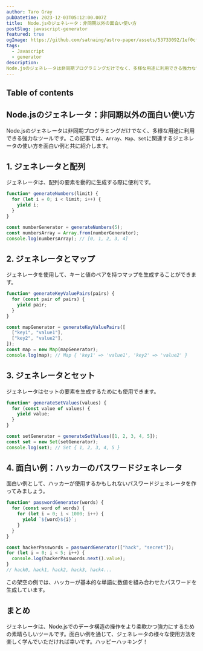 ```yaml
---
author: Taro Gray
pubDatetime: 2023-12-03T05:12:00.007Z
title:  Node.jsのジェネレータ：非同期以外の面白い使い方
postSlug: javascript-generator 
featured: true
ogImage: https://github.com/satnaing/astro-paper/assets/53733092/1ef0cf03-8137-4d67-ac81-84a032119e3a
tags:
  - Javascript
  - generator 
description: 
Node.jsのジェネレータは非同期プログラミングだけでなく、多様な用途に利用できる強力なツールです。この記事では、`Array`、`Map`、`Set`に関連するジェネレータの使い方を面白い例と共に紹介します。
---
```


## Table of contents

## Node.jsのジェネレータ：非同期以外の面白い使い方

Node.jsのジェネレータは非同期プログラミングだけでなく、多様な用途に利用できる強力なツールです。この記事では、`Array`、`Map`、`Set`に関連するジェネレータの使い方を面白い例と共に紹介します。

## 1. ジェネレータと配列

ジェネレータは、配列の要素を動的に生成する際に便利です。

```javascript
function* generateNumbers(limit) {
  for (let i = 0; i < limit; i++) {
    yield i;
  }
}

const numberGenerator = generateNumbers(5);
const numbersArray = Array.from(numberGenerator);
console.log(numbersArray); // [0, 1, 2, 3, 4]
```

## 2. ジェネレータとマップ

ジェネレータを使用して、キーと値のペアを持つマップを生成することができます。

```javascript
function* generateKeyValuePairs(pairs) {
  for (const pair of pairs) {
    yield pair;
  }
}

const mapGenerator = generateKeyValuePairs([
  ["key1", "value1"],
  ["key2", "value2"],
]);
const map = new Map(mapGenerator);
console.log(map); // Map { 'key1' => 'value1', 'key2' => 'value2' }
```

## 3. ジェネレータとセット

ジェネレータはセットの要素を生成するためにも使用できます。

```javascript
function* generateSetValues(values) {
  for (const value of values) {
    yield value;
  }
}

const setGenerator = generateSetValues([1, 2, 3, 4, 5]);
const set = new Set(setGenerator);
console.log(set); // Set { 1, 2, 3, 4, 5 }
```

## 4. 面白い例：ハッカーのパスワードジェネレータ

面白い例として、ハッカーが使用するかもしれないパスワードジェネレータを作ってみましょう。

```javascript
function* passwordGenerator(words) {
  for (const word of words) {
    for (let i = 0; i < 1000; i++) {
      yield `${word}${i}`;
    }
  }
}

const hackerPasswords = passwordGenerator(["hack", "secret"]);
for (let i = 0; i < 5; i++) {
  console.log(hackerPasswords.next().value);
}
// hack0, hack1, hack2, hack3, hack4...
```

この架空の例では、ハッカーが基本的な単語に数値を組み合わせたパスワードを生成しています。

## まとめ

ジェネレータは、Node.jsでのデータ構造の操作をより柔軟かつ強力にするための素晴らしいツールです。面白い例を通じて、ジェネレータの様々な使用方法を楽しく学んでいただければ幸いです。ハッピーハッキング！
